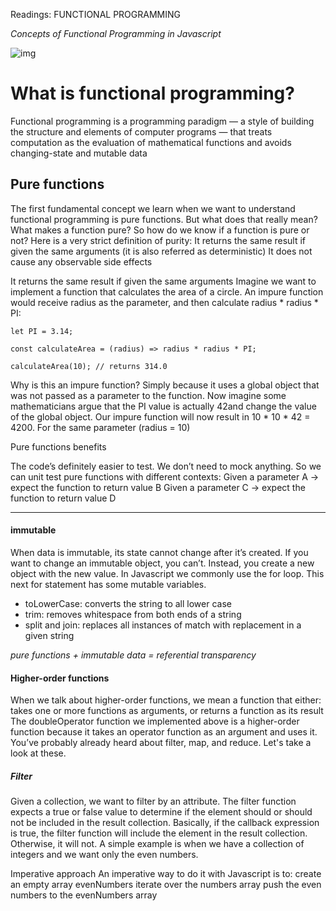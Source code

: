 Readings: FUNCTIONAL PROGRAMMING

*Concepts of Functional Programming in Javascript*

![img](https://miro.medium.com/max/875/1*JyVlvqwsCBYl2FuvPFVRZQ.png)

# What is functional programming?
Functional programming is a programming paradigm — a style of building the structure and elements of computer programs — that treats computation as the evaluation of mathematical functions and avoids changing-state and mutable data 

## Pure functions
The first fundamental concept we learn when we want to understand functional programming is pure functions. But what does that really mean? What makes a function pure?
So how do we know if a function is pure or not? Here is a very strict definition of purity:
It returns the same result if given the same arguments (it is also referred as deterministic)
It does not cause any observable side effects

It returns the same result if given the same arguments
Imagine we want to implement a function that calculates the area of a circle. An impure function would receive radius as the parameter, and then calculate radius * radius * PI:

  ``let PI = 3.14;``
  
``const calculateArea = (radius) => radius * radius * PI;``

``calculateArea(10); // returns 314.0``

Why is this an impure function? Simply because it uses a global object that was not passed as a parameter to the function.
Now imagine some mathematicians argue that the PI value is actually 42and change the value of the global object.
Our impure function will now result in 10 * 10 * 42 = 4200. For the same parameter (radius = 10)


Pure functions benefits

The code’s definitely easier to test. We don’t need to mock anything. So we can unit test pure functions with different contexts:
Given a parameter A → expect the function to return value B
Given a parameter C → expect the function to return value D

-----------------------------------------------------------------------
#### immutable

When data is immutable, its state cannot change after it’s created. If you want to change an immutable object, you can’t. Instead, you create a new object with the new value.
In Javascript we commonly use the for loop. This next for statement has some mutable variables.


+ toLowerCase: converts the string to all lower case
+ trim: removes whitespace from both ends of a string
+ split and join: replaces all instances of match with replacement in a given string


*pure functions + immutable data = referential transparency*

#### Higher-order functions
When we talk about higher-order functions, we mean a function that either:
takes one or more functions as arguments, or
returns a function as its result
The doubleOperator function we implemented above is a higher-order function because it takes an operator function as an argument and uses it.
You’ve probably already heard about filter, map, and reduce. Let's take a look at these.

##### Filter
Given a collection, we want to filter by an attribute. The filter function expects a true or false value to determine if the element should or should not be included in the result collection. Basically, if the callback expression is true, the filter function will include the element in the result collection. Otherwise, it will not.
A simple example is when we have a collection of integers and we want only the even numbers.

Imperative approach
An imperative way to do it with Javascript is to:
create an empty array evenNumbers
iterate over the numbers array
push the even numbers to the evenNumbers array
